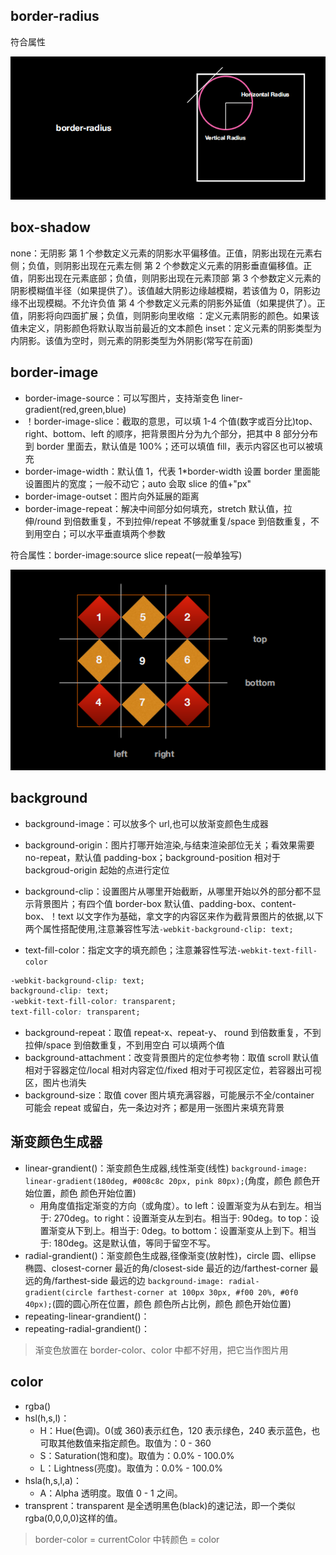 ## border-radius

符合属性

<img src="./img/border-radius.png" alt="" />

## box-shadow

none：无阴影
第 1 个参数定义元素的阴影水平偏移值。正值，阴影出现在元素右侧；负值，则阴影出现在元素左侧
第 2 个参数定义元素的阴影垂直偏移值。正值，阴影出现在元素底部；负值，则阴影出现在元素顶部
第 3 个参数定义元素的阴影模糊值半径（如果提供了）。该值越大阴影边缘越模糊，若该值为 0，阴影边缘不出现模糊。不允许负值
第 4 个参数定义元素的阴影外延值（如果提供了）。正值，阴影将向四面扩展；负值，则阴影向里收缩
<color>：定义元素阴影的颜色。如果该值未定义，阴影颜色将默认取当前最近的文本颜色
inset：定义元素的阴影类型为内阴影。该值为空时，则元素的阴影类型为外阴影(常写在前面)

## border-image

- border-image-source：可以写图片，支持渐变色 liner-gradient(red,green,blue)
- ！border-image-slice：截取的意思，可以填 1-4 个值(数字或百分比)top、right、bottom、left 的顺序，把背景图片分为九个部分，把其中 8 部分分布到 border 里面去，默认值是 100%；还可以填值 fill，表示内容区也可以被填充
- border-image-width：默认值 1，代表 1\*border-width 设置 border 里面能设置图片的宽度；一般不动它；auto 会取 slice 的值+"px"
- border-image-outset：图片向外延展的距离
- border-image-repeat：解决中间部分如何填充，stretch 默认值，拉伸/round 到倍数重复，不到拉伸/repeat 不够就重复/space 到倍数重复，不到用空白；可以水平垂直填两个参数

符合属性：border-image:source slice repeat(一般单独写)

<img src="./img/border-image.png" alt="" />

## background

- background-image：可以放多个 url,也可以放渐变颜色生成器
- background-origin：图片打哪开始渲染,与结束渲染部位无关；看效果需要 no-repeat，默认值 padding-box；background-position 相对于 backgroud-origin 起始的点进行定位

- background-clip：设置图片从哪里开始截断，从哪里开始以外的部分都不显示背景图片；有四个值 border-box 默认值、padding-box、content-box、！text 以文字作为基础，拿文字的内容区来作为截背景图片的依据,以下两个属性搭配使用,注意兼容性写法`-webkit-background-clip: text;`
- text-fill-color：指定文字的填充颜色；注意兼容性写法`-webkit-text-fill-color`

```css
-webkit-background-clip: text;
background-clip: text;
-webkit-text-fill-color: transparent;
text-fill-color: transparent;
```

- background-repeat：取值 repeat-x、repeat-y、 round 到倍数重复，不到拉伸/space 到倍数重复，不到用空白 可以填两个值
- background-attachment：改变背景图片的定位参考物：取值 scroll 默认值相对于容器定位/local 相对内容定位/fixed 相对于可视区定位，若容器出可视区，图片也消失
- background-size：取值 cover 图片填充满容器，可能展示不全/container 可能会 repeat 或留白，先一条边对齐；都是用一张图片来填充背景

## 渐变颜色生成器

- linear-grandient()：渐变颜色生成器,线性渐变(线性)
  `background-image: linear-gradient(180deg, #008c8c 20px, pink 80px);`(角度，颜色 颜色开始位置，颜色 颜色开始位置)
  - 用角度值指定渐变的方向（或角度）。to left：设置渐变为从右到左。相当于: 270deg。to right：设置渐变从左到右。相当于: 90deg。to top：设置渐变从下到上。相当于: 0deg。to bottom：设置渐变从上到下。相当于: 180deg。这是默认值，等同于留空不写。
- radial-grandient()：渐变颜色生成器,径像渐变(放射性)，circle 圆、ellipse 椭圆、closest-corner 最近的角/closest-side 最近的边/farthest-corner 最远的角/farthest-side 最远的边
  `background-image: radial-gradient(circle farthest-corner at 100px 30px, #f00 20%, #0f0 40px);`(圆的圆心所在位置，颜色 颜色所占比例，颜色 颜色开始位置)
- repeating-linear-grandient()：
- repeating-radial-grandient()：

> 渐变色放置在 border-color、color 中都不好用，把它当作图片用

## color

- rgba()
- hsl(h,s,l)：
  - H：Hue(色调)。0(或 360)表示红色，120 表示绿色，240 表示蓝色，也可取其他数值来指定颜色。取值为：0 - 360
  - S：Saturation(饱和度)。取值为：0.0% - 100.0%
  - L：Lightness(亮度)。取值为：0.0% - 100.0%
- hsla(h,s,l,a)：
  - A：Alpha 透明度。取值 0 - 1 之间。
- transprent：transparent 是全透明黑色(black)的速记法，即一个类似 rgba(0,0,0,0)这样的值。

> border-color = currentColor 中转颜色 = color
